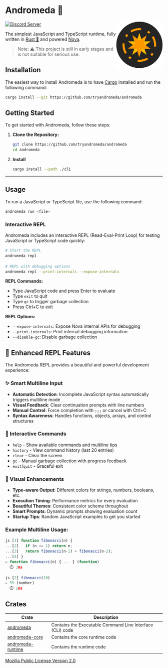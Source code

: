 # Andromeda 🌌

<a href="https://github.com/load1n9/andromeda"><img align="right" src="./assets/andromeda.svg" alt="Andromeda" width="150"/></a>

[![Discord Server](https://img.shields.io/discord/1264947585882259599.svg?logo=discord&style=flat-square)](https://discord.gg/tgjAnX2Ny3)

The simplest JavaScript and TypeScript runtime, fully written in
[Rust 🦀](https://www.rust-lang.org/) and powered [Nova](https://trynova.dev/).

> Note: ⚠️ This project is still in early stages and is not suitable for serious
> use.

## Installation

The easiest way to install Andromeda is to have
[Cargo](https://doc.rust-lang.org/cargo/) installed and run the following
command:

```bash
cargo install --git https://github.com/tryandromeda/andromeda
```

## Getting Started

To get started with Andromeda, follow these steps:

1. **Clone the Repository:**

   ```bash
   git clone https://github.com/tryandromeda/andromeda
   cd andromeda
   ```

2. **Install**

   ```bash
   cargo install --path ./cli
   ```

---

## Usage

To run a JavaScript or TypeScript file, use the following command:

```bash
andromeda run <file>
```

### Interactive REPL

Andromeda includes an interactive REPL (Read-Eval-Print Loop) for testing
JavaScript or TypeScript code quickly:

```bash
# Start the REPL
andromeda repl

# REPL with debugging options
andromeda repl --print-internals --expose-internals
```

**REPL Commands:**

- Type JavaScript code and press Enter to evaluate
- Type `exit` to quit
- Type `gc` to trigger garbage collection
- Press Ctrl+C to exit

**REPL Options:**

- `--expose-internals`: Expose Nova internal APIs for debugging
- `--print-internals`: Print internal debugging information
- `--disable-gc`: Disable garbage collection

## 🎨 Enhanced REPL Features

The Andromeda REPL provides a beautiful and powerful development experience:

### ✨ Smart Multiline Input

- **Automatic Detection**: Incomplete JavaScript syntax automatically triggers
  multiline mode
- **Visual Feedback**: Clear continuation prompts with line numbers
- **Manual Control**: Force completion with `;;;` or cancel with Ctrl+C
- **Syntax Awareness**: Handles functions, objects, arrays, and control
  structures

### 🎯 Interactive Commands

- `help` - Show available commands and multiline tips
- `history` - View command history (last 20 entries)
- `clear` - Clear the screen
- `gc` - Manual garbage collection with progress feedback
- `exit`/`quit` - Graceful exit

### 🌈 Visual Enhancements

- **Type-aware Output**: Different colors for strings, numbers, booleans, etc.
- **Execution Timing**: Performance metrics for every evaluation
- **Beautiful Themes**: Consistent color scheme throughout
- **Smart Prompts**: Dynamic prompts showing evaluation count
- **Startup Tips**: Random JavaScript examples to get you started

### Example Multiline Usage:

```javascript
js [1] function fibonacci(n) {
...[2]   if (n <= 1) return n;
...[3]   return fibonacci(n-1) + fibonacci(n-2);
...[4] }
← function fibonacci(n) { ... } (function)
  ⏱️ 3ms

js [2] fibonacci(10)
← 55 (number)
  ⏱️ 1ms
```

## Crates

| Crate                         | Description                                               |
| ----------------------------- | --------------------------------------------------------- |
| [andromeda](/cli)             | Contains the Executable Command Line Interface (CLI) code |
| [andromeda-core](/core)       | Contains the core runtime code                            |
| [andromeda-runtime](/runtime) | Contains the runtime code                                 |

[Mozilla Public License Version 2.0](./LICENSE.md)
